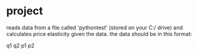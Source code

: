 # project
reads data from a file called 'pythontest' (stored on your C:/ drive) and calculates price elasticity given the data. the data should be in this format:

q1
q2
p1
p2
